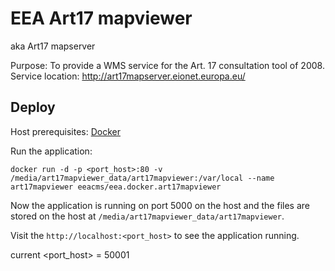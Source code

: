 # EEA Art17 mapviewer 
aka Art17 mapserver

Purpose: To provide a WMS service for the Art. 17 consultation tool of 2008.
Service location: http://art17mapserver.eionet.europa.eu/

## Deploy

Host prerequisites: [Docker](https://docs.docker.com/installation/)

Run the application:

`docker run -d -p <port_host>:80 -v /media/art17mapviewer_data/art17mapviewer:/var/local --name art17mapviewer eeacms/eea.docker.art17mapviewer`

Now the application is running on port 5000 on the host and the files are stored on the host at `/media/art17mapviewer_data/art17mapviewer`.

Visit the `http://localhost:<port_host>` to see the application running.

current <port_host> = 50001
